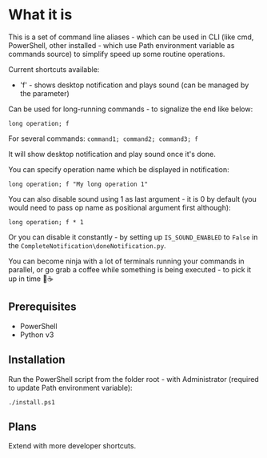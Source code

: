 # What it is

This is a set of command line aliases - which can be used in CLI (like cmd, PowerShell, other installed - which use Path environment variable as commands source) to simplify speed up some routine operations.

Current shortcuts available:

- 'f' - shows desktop notification and plays sound (can be managed by the parameter)

Can be used for long-running commands - to signalize the end like below:

`long operation; f`

For several commands:
`command1; command2; command3; f`

It will show desktop notification and play sound once it's done.

You can specify operation name which be displayed in notification:

`long operation; f "My long operation 1"`

You can also disable sound using 1 as last argument - it is 0 by default (you would need to pass op name as positional argument first although):

`long operation; f * 1`

Or you can disable it constantly - by setting up `IS_SOUND_ENABLED` to `False` in the `CompleteNotification\doneNotification.py`.

You can become ninja with a lot of terminals running your commands in parallel, or go grab a coffee while something is being executed - to pick it up in time 🥷☕

## Prerequisites

- PowerShell
- Python v3

## Installation

Run the PowerShell script from the folder root - with Administrator (required to update Path environment variable):

`./install.ps1`

## Plans

Extend with more developer shortcuts.
